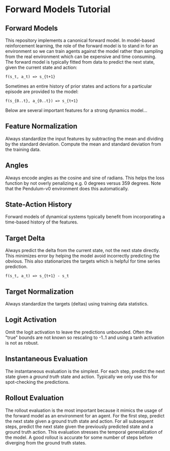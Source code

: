 # Forward Models Tutorial

## Forward Models

This repository implements a canonical forward model. In model-based reinforcement learning, the role of the forward model is to stand in for an environment so we can train agents against the model rather than sampling from the real environment which can be expensive and time consuming. The forward model is typically fitted from data to predict the next state, given the current state and action:

    f(s_t, a_t) => s_{t+1}

Sometimes an entire history of prior states and actions for a particular episode are provided to the model:

    f(s_{0..t}, a_{0..t}) => s_{t+1}

Below are several important features for a strong dynamics model...

## Feature Normalization

Always standardize the input features by subtracting the mean and dividing by the standard deviation. Compute the mean and standard deviation from the training data.

## Angles

Always encode angles as the cosine and sine of radians. This helps the loss function by not overly penalizing e.g. 0 degrees versus 359 degrees. Note that the Pendulum-v0 environment does this automatically.

## State-Action History

Forward models of dynamical systems typically benefit from incorporating a time-based history of the features.

## Target Delta

Always predict the delta from the current state, not the next state directly. This minimizes error by helping the model avoid incorrectly predicting the obvious. This also stationarizes the targets which is helpful for time series prediction.

    f(s_t, a_t) => s_{t+1} - s_t

## Target Normalization

Always standardize the targets (deltas) using training data statistics.

## Logit Activation

Omit the logit activation to leave the predictions unbounded. Often the "true" bounds are not known so rescaling to -1..1 and using a tanh activation is not as robust.

## Instantaneous Evaluation

The instantaneous evaluation is the simplest. For each step, predict the next state given a _ground truth_ state and action. Typically we only use this for spot-checking the predictions.

## Rollout Evaluation

The rollout evaluation is the most important because it mimics the usage of the forward model as an environment for an agent. For the first step, predict the next state given a ground truth state and action. For all subsequent steps, predict the next state given the previously predicted state and a ground truth action. This evaluation stresses the temporal generalization of the model. A good rollout is accurate for some number of steps before diverging from the ground truth states.
